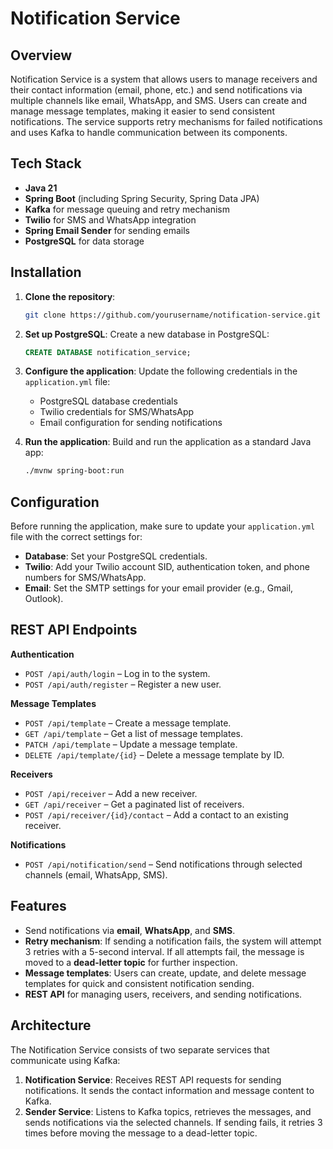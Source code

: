 # Notification Service

## Overview
Notification Service is a system that allows users to manage receivers and their contact information (email, phone, etc.) and send notifications via multiple channels like email, WhatsApp, and SMS. Users can create and manage message templates, making it easier to send consistent notifications. The service supports retry mechanisms for failed notifications and uses Kafka to handle communication between its components.

## Tech Stack
- **Java 21**
- **Spring Boot** (including Spring Security, Spring Data JPA)
- **Kafka** for message queuing and retry mechanism
- **Twilio** for SMS and WhatsApp integration
- **Spring Email Sender** for sending emails
- **PostgreSQL** for data storage

## Installation

1. **Clone the repository**:
   ```bash
   git clone https://github.com/yourusername/notification-service.git
   ```

2. **Set up PostgreSQL**:
   Create a new database in PostgreSQL:
   ```sql
   CREATE DATABASE notification_service;
   ```

3. **Configure the application**:
   Update the following credentials in the `application.yml` file:

   - PostgreSQL database credentials
   - Twilio credentials for SMS/WhatsApp
   - Email configuration for sending notifications

4. **Run the application**:
   Build and run the application as a standard Java app:
   ```bash
   ./mvnw spring-boot:run
   ```

## Configuration

Before running the application, make sure to update your `application.yml` file with the correct settings for:

- **Database**: Set your PostgreSQL credentials.
- **Twilio**: Add your Twilio account SID, authentication token, and phone numbers for SMS/WhatsApp.
- **Email**: Set the SMTP settings for your email provider (e.g., Gmail, Outlook).

## REST API Endpoints

**Authentication**
- `POST /api/auth/login` – Log in to the system.
- `POST /api/auth/register` – Register a new user.

**Message Templates**
- `POST /api/template` – Create a message template.
- `GET /api/template` – Get a list of message templates.
- `PATCH /api/template` – Update a message template.
- `DELETE /api/template/{id}` – Delete a message template by ID.

**Receivers**
- `POST /api/receiver` – Add a new receiver.
- `GET /api/receiver` – Get a paginated list of receivers.
- `POST /api/receiver/{id}/contact` – Add a contact to an existing receiver.

**Notifications**
- `POST /api/notification/send` – Send notifications through selected channels (email, WhatsApp, SMS).

## Features
- Send notifications via **email**, **WhatsApp**, and **SMS**.
- **Retry mechanism**: If sending a notification fails, the system will attempt 3 retries with a 5-second interval. If all attempts fail, the message is moved to a **dead-letter topic** for further inspection.
- **Message templates**: Users can create, update, and delete message templates for quick and consistent notification sending.
- **REST API** for managing users, receivers, and sending notifications.
  
## Architecture
The Notification Service consists of two separate services that communicate using Kafka:
1. **Notification Service**: Receives REST API requests for sending notifications. It sends the contact information and message content to Kafka.
2. **Sender Service**: Listens to Kafka topics, retrieves the messages, and sends notifications via the selected channels. If sending fails, it retries 3 times before moving the message to a dead-letter topic.